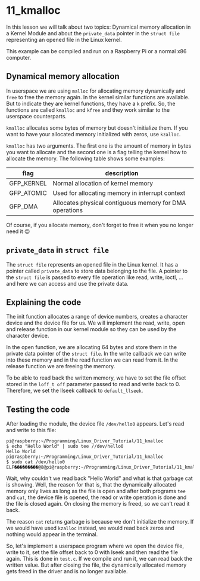 # 11_kmalloc

In this lesson we will talk about two topics: Dynamical memory allocation in a Kernel Module and about the `private_data` pointer in the `struct file` representing an opened file in the Linux kernel.

This example can be compiled and run on a Raspberry Pi or a normal x86 computer.

## Dynamical memory allocation

In userspace we are using `malloc` for allocating memory dynamically and `free` to free the memory again. In the kernel similar functions are available. But to indicate they are kernel functions, they have a `k` prefix. So, the functions are called `kmalloc` and `kfree` and they work similar to the userspace counterparts.

`kmalloc` allocates some bytes of memory but doesn't initialize them. If you want to have your allocated memory initialized with zeros, use `kzalloc`.

`kmalloc` has two arguments. The first one is the amount of memory in bytes you want to allocate and the second one is a flag telling the kernel  how to allocate the memory. The following table shows some examples:

| flag       | description                                             |
|------------|---------------------------------------------------------|
| GFP_KERNEL | Normal allocation of kernel memory                      |
| GFP_ATOMIC | Used for allocating memory in interrupt context         |
| GFP_DMA    | Allocates physical contiguous memory for DMA operations |

Of course, if you allocate memory, don't forget to free it when you no longer need it 😉

## `private_data` in `struct file`

The `struct file` represents an opened file in the Linux kernel. It has a pointer called `private_data` to store data belonging to the file. A pointer to the `struct file` is passed to every file operation like read, write, ioctl, ... and here we can access and use the private data.

## Explaining the code

The init function allocates a range of device numbers, creates a character device and the device file for us. We will implement the read, write, open and release function in our kernel module so they can be used by the character device.

In the open function, we are allocating 64 bytes and store them in the private data pointer of the `struct file`. In the write callback we can write into these memory and in the read function we can read from it. In the release function we are freeing the memory.

To be able to read back the written memory, we have to set the file offset stored in the `loff_t off` parameter passed to read and write back to 0. Therefore, we set the llseek callback to `default_llseek`.

## Testing the code

After loading the module, the device file `/dev/hello0` appears. Let's read and write to this file:

~~~
pi@raspberry:~/Programming/Linux_Driver_Tutorial/11_kmalloc
$ echo "Hello World" | sudo tee //dev/hello0
Hello World
pi@raspberry:~/Programming/Linux_Driver_Tutorial/11_kmalloc
$ sudo cat /dev/hello0
ELF���������@8@pi@raspberry:~/Programming/Linux_Driver_Tutorial/11_kmalloc
~~~

Wait, why couldn't we read back "Hello World" and what is that garbage cat is showing. Well, the reason for that is, that the dynamically allocated memory only lives as long as the file is open and after both programs `tee` and `cat`, the device file is opened, the read or write operation is done and the file is closed again. On closing the memory is freed, so we can't read it back. 

The reason `cat` returns garbage is because we don't initialize the memory. If we would have used `kzalloc` instead, we would read back zeros and nothing would appear in the terminal.

So, let's implement a userspace program where we open the device file, write to it, set the file offset back to 0 with lseek and then read the file again. This is done in `test.c`. If we compile and run it, we can read back the written value. But after closing the file, the dynamically allocated memory gets freed in the driver and is no longer available.
